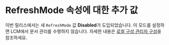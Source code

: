 # RefreshMode 속성에 대한 추가 값

이번 릴리스에서는 새 `RefreshMode` 값 **Disabled**가 도입되었습니다. 이 모드를 설정하면 LCM에서 문서 관리를 수행하지 않습니다. 자세한 내용은 [로컬 구성 관리자 구성](https://msdn.microsoft.com/powershell/dsc/metaconfig)을 참조하세요.


<!--HONumber=Aug16_HO3-->


